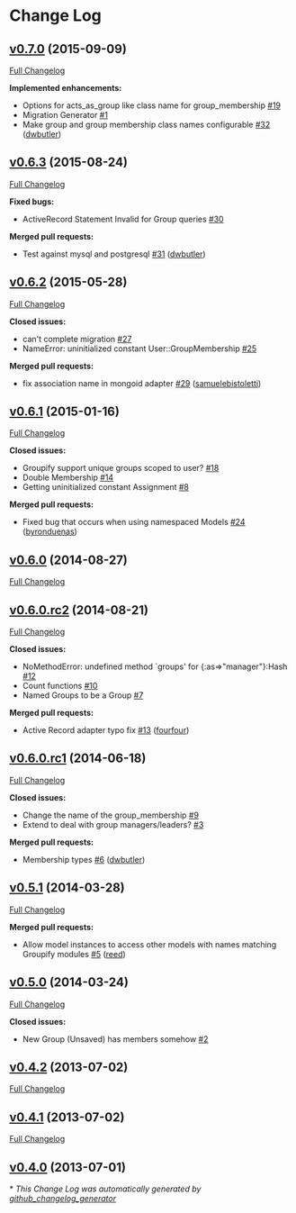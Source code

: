 # Change Log

## [v0.7.0](https://github.com/dwbutler/groupify/tree/v0.7.0) (2015-09-09)
[Full Changelog](https://github.com/dwbutler/groupify/compare/v0.6.3...v0.7.0)

**Implemented enhancements:**

- Options for acts\_as\_group like class name for group\_membership [\#19](https://github.com/dwbutler/groupify/issues/19)
- Migration Generator [\#1](https://github.com/dwbutler/groupify/issues/1)
- Make group and group membership class names configurable [\#32](https://github.com/dwbutler/groupify/pull/32) ([dwbutler](https://github.com/dwbutler))

## [v0.6.3](https://github.com/dwbutler/groupify/tree/v0.6.3) (2015-08-24)
[Full Changelog](https://github.com/dwbutler/groupify/compare/v0.6.2...v0.6.3)

**Fixed bugs:**

- ActiveRecord Statement Invalid for Group queries [\#30](https://github.com/dwbutler/groupify/issues/30)

**Merged pull requests:**

- Test against mysql and postgresql [\#31](https://github.com/dwbutler/groupify/pull/31) ([dwbutler](https://github.com/dwbutler))

## [v0.6.2](https://github.com/dwbutler/groupify/tree/v0.6.2) (2015-05-28)
[Full Changelog](https://github.com/dwbutler/groupify/compare/v0.6.1...v0.6.2)

**Closed issues:**

- can't complete migration [\#27](https://github.com/dwbutler/groupify/issues/27)
- NameError: uninitialized constant User::GroupMembership [\#25](https://github.com/dwbutler/groupify/issues/25)

**Merged pull requests:**

- fix association name in mongoid adapter [\#29](https://github.com/dwbutler/groupify/pull/29) ([samuelebistoletti](https://github.com/samuelebistoletti))

## [v0.6.1](https://github.com/dwbutler/groupify/tree/v0.6.1) (2015-01-16)
[Full Changelog](https://github.com/dwbutler/groupify/compare/v0.6.0...v0.6.1)

**Closed issues:**

- Groupify support unique groups scoped to user? [\#18](https://github.com/dwbutler/groupify/issues/18)
- Double Membership [\#14](https://github.com/dwbutler/groupify/issues/14)
- Getting uninitialized constant Assignment [\#8](https://github.com/dwbutler/groupify/issues/8)

**Merged pull requests:**

- Fixed bug that occurs when using namespaced Models [\#24](https://github.com/dwbutler/groupify/pull/24) ([byronduenas](https://github.com/byronduenas))

## [v0.6.0](https://github.com/dwbutler/groupify/tree/v0.6.0) (2014-08-27)
[Full Changelog](https://github.com/dwbutler/groupify/compare/v0.6.0.rc2...v0.6.0)

## [v0.6.0.rc2](https://github.com/dwbutler/groupify/tree/v0.6.0.rc2) (2014-08-21)
[Full Changelog](https://github.com/dwbutler/groupify/compare/v0.6.0.rc1...v0.6.0.rc2)

**Closed issues:**

- NoMethodError: undefined method `groups' for {:as=\>"manager"}:Hash [\#12](https://github.com/dwbutler/groupify/issues/12)
- Count functions [\#10](https://github.com/dwbutler/groupify/issues/10)
- Named Groups to be a Group [\#7](https://github.com/dwbutler/groupify/issues/7)

**Merged pull requests:**

- Active Record adapter typo fix [\#13](https://github.com/dwbutler/groupify/pull/13) ([fourfour](https://github.com/fourfour))

## [v0.6.0.rc1](https://github.com/dwbutler/groupify/tree/v0.6.0.rc1) (2014-06-18)
[Full Changelog](https://github.com/dwbutler/groupify/compare/v0.5.1...v0.6.0.rc1)

**Closed issues:**

- Change the name of the group\_membership [\#9](https://github.com/dwbutler/groupify/issues/9)
- Extend to deal with group managers/leaders? [\#3](https://github.com/dwbutler/groupify/issues/3)

**Merged pull requests:**

- Membership types [\#6](https://github.com/dwbutler/groupify/pull/6) ([dwbutler](https://github.com/dwbutler))

## [v0.5.1](https://github.com/dwbutler/groupify/tree/v0.5.1) (2014-03-28)
[Full Changelog](https://github.com/dwbutler/groupify/compare/v0.5.0...v0.5.1)

**Merged pull requests:**

- Allow model instances to access other models with names matching Groupify modules [\#5](https://github.com/dwbutler/groupify/pull/5) ([reed](https://github.com/reed))

## [v0.5.0](https://github.com/dwbutler/groupify/tree/v0.5.0) (2014-03-24)
[Full Changelog](https://github.com/dwbutler/groupify/compare/v0.4.2...v0.5.0)

**Closed issues:**

- New Group \(Unsaved\) has members somehow [\#2](https://github.com/dwbutler/groupify/issues/2)

## [v0.4.2](https://github.com/dwbutler/groupify/tree/v0.4.2) (2013-07-02)
[Full Changelog](https://github.com/dwbutler/groupify/compare/v0.4.1...v0.4.2)

## [v0.4.1](https://github.com/dwbutler/groupify/tree/v0.4.1) (2013-07-02)
[Full Changelog](https://github.com/dwbutler/groupify/compare/v0.4.0...v0.4.1)

## [v0.4.0](https://github.com/dwbutler/groupify/tree/v0.4.0) (2013-07-01)


\* *This Change Log was automatically generated by [github_changelog_generator](https://github.com/skywinder/Github-Changelog-Generator)*